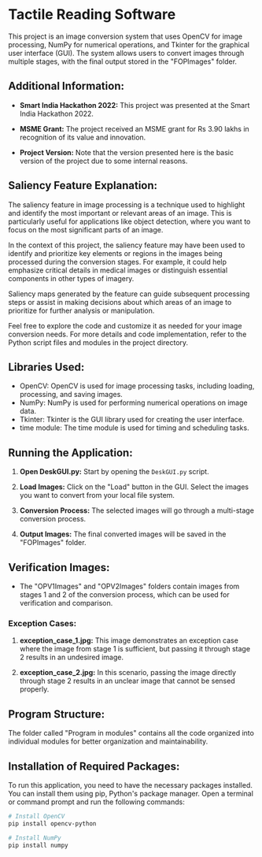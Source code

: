 # Tactile Reading Software

This project is an image conversion system that uses OpenCV for image processing, NumPy for numerical operations, and Tkinter for the graphical user interface (GUI). The system allows users to convert images through multiple stages, with the final output stored in the "FOPImages" folder.

## Additional Information:

- **Smart India Hackathon 2022:** This project was presented at the Smart India Hackathon 2022.

- **MSME Grant:** The project received an MSME grant for Rs 3.90 lakhs in recognition of its value and innovation.

- **Project Version:** Note that the version presented here is the basic version of the project due to some internal reasons.

## Saliency Feature Explanation:

The saliency feature in image processing is a technique used to highlight and identify the most important or relevant areas of an image. This is particularly useful for applications like object detection, where you want to focus on the most significant parts of an image.

In the context of this project, the saliency feature may have been used to identify and prioritize key elements or regions in the images being processed during the conversion stages. For example, it could help emphasize critical details in medical images or distinguish essential components in other types of imagery.

Saliency maps generated by the feature can guide subsequent processing steps or assist in making decisions about which areas of an image to prioritize for further analysis or manipulation.

Feel free to explore the code and customize it as needed for your image conversion needs. For more details and code implementation, refer to the Python script files and modules in the project directory.

## Libraries Used:

- OpenCV: OpenCV is used for image processing tasks, including loading, processing, and saving images.
- NumPy: NumPy is used for performing numerical operations on image data.
- Tkinter: Tkinter is the GUI library used for creating the user interface.
- time module: The time module is used for timing and scheduling tasks.

## Running the Application:

1. **Open DeskGUI.py:** Start by opening the `DeskGUI.py` script.

2. **Load Images:** Click on the "Load" button in the GUI. Select the images you want to convert from your local file system.

3. **Conversion Process:** The selected images will go through a multi-stage conversion process.

4. **Output Images:** The final converted images will be saved in the "FOPImages" folder.

## Verification Images:

- The "OPV1Images" and "OPV2Images" folders contain images from stages 1 and 2 of the conversion process, which can be used for verification and comparison.

### Exception Cases:

1. **exception_case_1.jpg:** This image demonstrates an exception case where the image from stage 1 is sufficient, but passing it through stage 2 results in an undesired image.

2. **exception_case_2.jpg:** In this scenario, passing the image directly through stage 2 results in an unclear image that cannot be sensed properly.

## Program Structure:

The folder called "Program in modules" contains all the code organized into individual modules for better organization and maintainability.

## Installation of Required Packages:

To run this application, you need to have the necessary packages installed. You can install them using pip, Python's package manager. Open a terminal or command prompt and run the following commands:

```bash
# Install OpenCV
pip install opencv-python

# Install NumPy
pip install numpy
